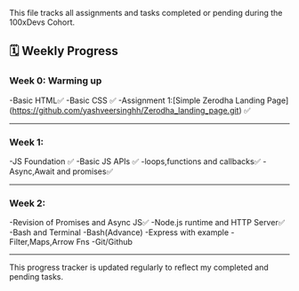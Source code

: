 This file tracks all assignments and tasks completed or pending during the 100xDevs Cohort.

## 🗓 Weekly Progress

### Week 0: Warming up
-Basic HTML✅
-Basic CSS ✅
-Assignment 1:[Simple Zerodha Landing Page] (https://github.com/yashveersinghh/Zerodha_landing_page.git) ✅

---

### Week 1:
-JS Foundation ✅
-Basic JS APIs ✅
-loops,functions and callbacks✅
-Async,Await and promises✅

---

### Week 2:
-Revision of Promises and Async JS✅
-Node.js runtime and HTTP Server✅
-Bash and Terminal
-Bash(Advance)
-Express with example
-Filter,Maps,Arrow Fns
-Git/Github

---

This progress tracker is updated regularly to reflect my completed and pending tasks.
